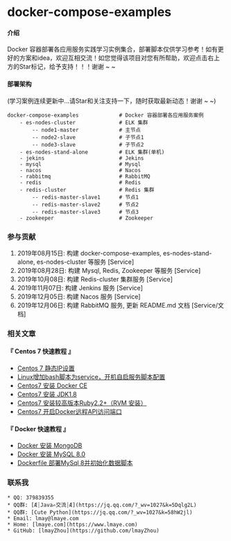 # docker-compose-examples

#### 介绍
Docker 容器部署各应用服务实践学习实例集合，部署脚本仅供学习参考！如有更好的方案和idea，欢迎互相交流！如您觉得该项目对您有所帮助，欢迎点击右上方的Star标记，给予支持！！！谢谢 ~ ~

#### 部署架构
(学习案例连续更新中...请Star和关注支持一下，随时获取最新动态！谢谢 ~ ~)

    docker-compose-examples             # Docker 容器部署各应用服务案例
        - es-nodes-cluster              # ELK 集群
            -- node1-master             # 主节点
            -- node2-slave              # 子节点1
            -- node3-slave              # 子节点2
        - es-nodes-stand-alone          # ELK 集群(单机)
        - jekins                        # Jekins
        - mysql                         # Mysql
        - nacos                         # Nacos
        - rabbitmq                      # RabbitMQ
        - redis                         # Redis
        - redis-cluster                 # Redis 集群
            -- redis-master-slave1      # 节点1
            -- redis-master-slave2      # 节点2
            -- redis-master-slave3      # 节点3
        - zookeeper                     # Zookeeper    

### 参与贡献
 1. 2019年08月15日: 构建 docker-compose-examples, es-nodes-stand-alone, es-nodes-cluster 等服务 [Service]
 2. 2019年08月28日: 构建 Mysql, Redis, Zookeeper 等服务 [Service]
 3. 2019年10月08日: 构建 Redis-cluster 集群服务 [Service]
 4. 2019年11月07日: 构建 Jenkins 服务 [Service]
 5. 2019年12月05日: 构建 Nacos 服务 [Service]
 6. 2019年12月06日: 构建 RabbitMQ 服务, 更新 README.md 文档 [Service/文档]

### 相关文章
#### 『 Centos 7 快速教程 』
- [Centos 7 静态IP设置](https://www.lmaye.com/2017/12/22/20180809103359/)
- [Linux增加bash脚本为service，开机自启服务脚本配置](https://www.lmaye.com/2017/12/23/20180809103413/)
- [Centos7 安装 Docker CE](hhttps://www.lmaye.com/2019/04/28/20190428183357/)
- [Centos7 安装 JDK1.8](https://www.lmaye.com/2019/04/29/20190429005630/)
- [Centos7 安装较高版本Ruby2.2+（RVM 安装）](https://www.lmaye.com/2019/01/24/20190124223042/)
- [Centos7 开启Docker远程API访问端口](https://www.lmaye.com/2019/06/04/20190604230713/)

#### 『 Docker 快速教程 』
- [Docker 安装 MongoDB](https://www.lmaye.com/2019/05/06/20190506232452/)
- [Docker 安装 MySQL 8.0](https://www.lmaye.com/2019/05/22/20190522162930/)
- [Dockerfile 部署MySql 8并初始化数据脚本](https://www.lmaye.com/2019/06/02/20190602133656/)

### 联系我
    * QQ: 379839355
    * QQ群: [Æ┊Java✍交流┊Æ](https://jq.qq.com/?_wv=1027&k=5Dqlg2L)
    * QQ群: [Cute Python](https://jq.qq.com/?_wv=1027&k=58hW2jl)
    * Email: lmay@lmaye.com
    * Home: [lmaye.com](https://www.lmaye.com)
    * GitHub: [lmayZhou](https://github.com/lmayZhou)